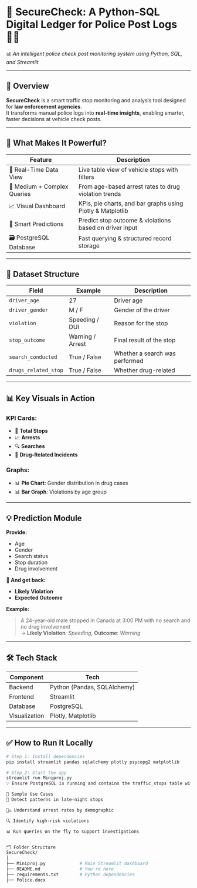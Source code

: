 # 🚨 SecureCheck: A Python-SQL Digital Ledger for Police Post Logs 👮‍♀️ 
📊 *An intelligent police check post monitoring system using Python, SQL, and Streamlit*

---

## 🚀 Overview  
**SecureCheck** is a smart traffic stop monitoring and analysis tool designed for **law enforcement agencies**.  
It transforms manual police logs into **real-time insights**, enabling smarter, faster decisions at vehicle check posts.

---

## 🧠 What Makes It Powerful?

| Feature                      | Description                                                |
|-----------------------------|------------------------------------------------------------|
| 🔎 Real-Time Data View       | Live table view of vehicle stops with filters              |
| 🧮 Medium + Complex Queries  | From age-based arrest rates to drug violation trends       |
| 📈 Visual Dashboard          | KPIs, pie charts, and bar graphs using Plotly & Matplotlib|
| 🤖 Smart Predictions         | Predict stop outcome & violations based on driver input    |
| 🗃️ PostgreSQL Database       | Fast querying & structured record storage                  |

---

## 📂 Dataset Structure

| Field               | Example        | Description                         |
|--------------------|----------------|-------------------------------------|
| `driver_age`       | 27             | Driver age                  |
| `driver_gender`    | M / F          | Gender of the driver                |
| `violation`        | Speeding / DUI | Reason for the stop                 |
| `stop_outcome`     | Warning / Arrest | Final result of the stop          |
| `search_conducted` | True / False   | Whether a search was performed      |
| `drugs_related_stop` | True / False | Whether drug-related                |

---

## 📊 Key Visuals in Action

### KPI Cards:
- 🚗 **Total Stops**
- 📈 **Arrests**
- 🔍 **Searches**
- 💊 **Drug-Related Incidents**

### Graphs:
- 📊 **Pie Chart**: Gender distribution in drug cases  
- 📊 **Bar Graph**: Violations by age group  

---

## 💡 Prediction Module

**Provide:**
- Age  
- Gender  
- Search status  
- Stop duration  
- Drug involvement  

**📢 And get back:**
- **Likely Violation**  
- **Expected Outcome**

**Example:**  
> A 24-year-old male stopped in Canada at 3:00 PM with no search and no drug involvement  
> → **Likely Violation**: *Speeding*, **Outcome**: *Warning*

---

## 🛠 Tech Stack

| Component   | Tech                             |
|------------|----------------------------------|
| Backend     | Python (Pandas, SQLAlchemy)     |
| Frontend    | Streamlit                        |
| Database    | PostgreSQL                       |
| Visualization | Plotly, Matplotlib            |

---

## ✅ How to Run It Locally

```bash
# Step 1: Install dependencies
pip install streamlit pandas sqlalchemy plotly psycopg2 matplotlib

# Step 2: Start the app
streamlit run Miniproj.py
💡 Ensure PostgreSQL is running and contains the traffic_stops table with sample data.

📌 Sample Use Cases
🚓 Detect patterns in late-night stops

🧑‍⚖️ Understand arrest rates by demographic

🔍 Identify high-risk violations

📊 Run queries on the fly to support investigations


🗂️ Folder Structure
SecureCheck/
│
├── Miniproj.py             # Main Streamlit dashboard
├── README.md               # You're here
├── requirements.txt        # Python dependencies
├── Police.docx          



